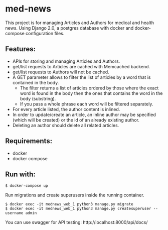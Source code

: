 # med-news

This project is for managing Articles and Authors for medical and health news.
Using Django 2.0, a postgres database with docker and docker-compose configuration files.

## Features:

  - APIs for storing and managing Articles and Authors.
  - get/list requests to Articles are cached with Memcached backend.
  - get/list requests to Authors will not be cached.
  - A GET parameter allows to filter the list of articles by a word that is contained in the body.
    - The filter returns a list of articles ordered by those where the exact word is found in the body
        then the ones that contains the word in the body (substring).
    - If you pass a whole phrase each word will be filtered separately.
  - For every article listed, the author content is inlined.
  - In order to update/create an article, an inline author may be specified (which will be created) or the id of an already existing author.
  - Deleting an author should delete all related articles.

## Requirements:

  - docker
  - docker compose

## Run with:

    $ docker-compose up

Run migrations and create superusers inside the running container.

    $ docker exec -it mednews_web_1 python3 manage.py migrate
    $ docker exec -it mednews_web_1 python3 manage.py createsuperuser --username admin

You can use swagger for API testing: http://localhost:8000/api/docs/